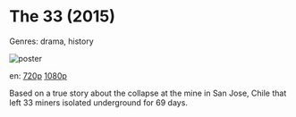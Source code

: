 # The 33 (2015)

Genres: drama, history

![poster](http://image.tmdb.org/t/p/w500/6QkKCZCfFQ91jjRZgHndiE2npmw.jpg)

en:
  [720p](magnet:?xt=urn:btih:7D1BE7023CB5AE7BA96DC6BF3FA666934907CE62&tr=udp://glotorrents.pw:6969/announce&tr=udp://tracker.opentrackr.org:1337/announce&tr=udp://torrent.gresille.org:80/announce&tr=udp://tracker.openbittorrent.com:80&tr=udp://tracker.coppersurfer.tk:6969&tr=udp://tracker.leechers-paradise.org:6969&tr=udp://p4p.arenabg.ch:1337&tr=udp://tracker.internetwarriors.net:1337)
  [1080p](magnet:?xt=urn:btih:B4DFA0B9142D3701F938F2F59AFE98F00051F840&tr=udp://glotorrents.pw:6969/announce&tr=udp://tracker.opentrackr.org:1337/announce&tr=udp://torrent.gresille.org:80/announce&tr=udp://tracker.openbittorrent.com:80&tr=udp://tracker.coppersurfer.tk:6969&tr=udp://tracker.leechers-paradise.org:6969&tr=udp://p4p.arenabg.ch:1337&tr=udp://tracker.internetwarriors.net:1337)
  


Based on a true story about the collapse at the mine in San Jose, Chile that  left 33 miners isolated underground for 69 days.